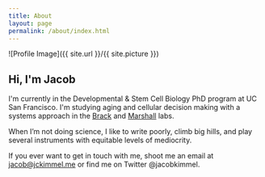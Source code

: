 ```yaml
---
title: About
layout: page
permalink: /about/index.html
---
```

![Profile Image]({{ site.url }}/{{ site.picture }})

## Hi, I'm Jacob

I'm currently in the Developmental & Stem Cell Biology PhD program at UC San Francisco. I'm studying aging and cellular decision making with a systems approach in the [Brack](http://bracklab.com) and [Marshall](http://biochemistry2.ucsf.edu/labs/marshall/index.html) labs.

When I’m not doing science, I like to write poorly, climb big hills, and play several instruments with equitable levels of mediocrity.

If you ever want to get in touch with me, shoot me an email at [jacob@jckimmel.me](mailto:jacob@jckimmel.me) or find me on Twitter @jacobkimmel.
